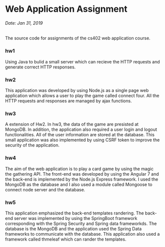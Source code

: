 # Web Application Assignment  
###### Date: Jan 31, 2019  

The source code for assignments of the cs402 web application course.

### hw1
Using Java to bulid a small server which can recieve the HTTP requests and generate correct HTTP responses.

### hw2 
This application was developed by using Node.js as a single page web application which allows a user to play the game called connect four. All the HTTP requests and responses are managed by ajax functions.

### hw3 
A extension of Hw2. In hw3, the data of the game are presisted at MongoDB. In addition, the application also required a user login and logout functionalities. All of the user information are stored at the database. This small application was also implemented by using CSRF token to improve the security of the application.

### hw4 
The aim of the web application is to play a card game by using the magic the gathering API. The front-end was developed by using the Angular 7 and the back-end is implemented by the Node.js Express framework. I used the MongoDB as the database and I also used a module called Mongoose to connect node server and the database. 

### hw5
This application emphasized the back-end templates randering. The back-end server was implemented by using the SpringBoot framework corresponding with the Spring Security and Spring data frameworkds. The database is the MongoDB and the application used the Spring Data frameworks to communicate with the database. This application also used a framework called thmeleaf which can rander the templates.

